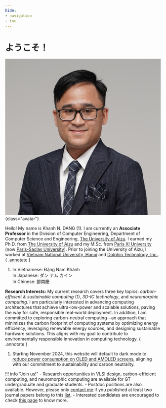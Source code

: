 ```yaml
---
hide:
- navigation
- toc
---
```


# <span id="greeting">ようこそ！</span>

![Image title](./assets/images/Khanh_N_DANG.jpg){class="avatar"}

Hello! My name is Khanh N. DANG (1).
I am currently an **Associate Professor** in the Division of Computer Engineering, Department of Computer Science and Engineering, [The University of Aizu](https://www.u-aizu.ac.jp/en/). I earned my Ph.D. from [The University of Aizu](https://www.u-aizu.ac.jp/en/) and my M.Sc. from [Paris XI University](https://en.wikipedia.org/wiki/Paris-Sud_University) (now [Paris-Saclay University](https://www.universite-paris-saclay.fr/en)). Prior to joining the University of Aizu, I worked at [Vietnam National University, Hanoi](https://vnu.edu.vn/eng/) and [Dolphin Technology, Inc.](https://www.dolphin-ic.com/).
{ .annotate }

1.  In Vietnamese: Đặng Nam Khánh<br>In Japanese: ダン ナム カイン<br>In Chinese: 鄧南慶



**Research Interests:** My current research covers three key topics: *carbon-efficient & sustainable computing* (1), *3D-IC technology*, and *neuromorphic computing*. I am particularly interested in advancing computing architectures that achieve ultra-low-power and scalable solutions, paving the way for safe, responsible real-world deployment. In addition, I am committed to exploring carbon-neutral computing—an approach that minimizes the carbon footprint of computing systems by optimizing energy efficiency, leveraging renewable energy sources, and designing sustainable hardware solutions. This aligns with my goal to contribute to environmentally responsible innovation in computing technology.
{ .annotate }

1.  Starting November 2024, this website will default to dark mode to [reduce power consumption on OLED and AMOLED screens](https://dl.acm.org/doi/pdf/10.1145/3458864.3467682), aligning with our commitment to sustainability and carbon neutrality.


!!! info "Join us!"
    - Research opportunities in VLSI design, carbon-efficient computing, and neuromorphic computing are available for GT undergraduate and graduate students. 
    - Postdoc positions are also available. However, please only [contact me](contact.md) if you published at least two journal papers belong to this [list](resource.md/#journals-alphabetical-order).
    - Interested candidates are encouraged to check [this page](joinus.md) to know more.


<script src="https://ajax.googleapis.com/ajax/libs/jquery/2.1.1/jquery.min.js"></script>

<script>
    
var text = [ "Welcome!", "Xin chào!", "Bonjour!", "नमस्ते!",　"你好！", "ようこそ！"];
var counter = 0;
var elem = $("#greeting");
setInterval(change, 3000);
function change() {
    elem.fadeOut(function(){
        elem.html(text[counter]);
        counter++;
        if(counter >= text.length) { counter = 0; }
        elem.fadeIn(1300);
    });
}

</script>

<style>
.md-typeset h1 {
    text-align: center;
    margin: 0 auto;

}
</style>

